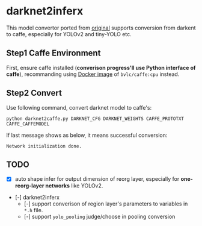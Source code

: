 # darknet2inferx

This model convertor ported from [original](https://github.com/marvis/pytorch-caffe-darknet-convert) supports conversion from darkent to caffe, especially for YOLOv2 and tiny-YOLO etc. 

## Step1 Caffe Environment

First, ensure caffe installed (**converison progress'll use Python interface of caffe**), recommanding using [Docker image](https://hub.docker.com/r/bvlc/caffe/) of `bvlc/caffe:cpu` instead.

## Step2 Convert

Use following command, convert darknet model to caffe's:

```shell
python darknet2caffe.py DARKNET_CFG DARKNET_WEIGHTS CAFFE_PROTOTXT CAFFE_CAFFEMODEL
```

If last message shows as below, it means successful conversion:

```shell
Network initialization done.
```

## TODO

- [x] auto shape infer for output dimension of reorg layer, especially for **one-reorg-layer networks** like YOLOv2.
- [-] darknet2inferx
  - [-] support converison of region layer's parameters to variables in `*.h` file.
  - [-] support `yolo_pooling` judge/choose in pooling conversion
